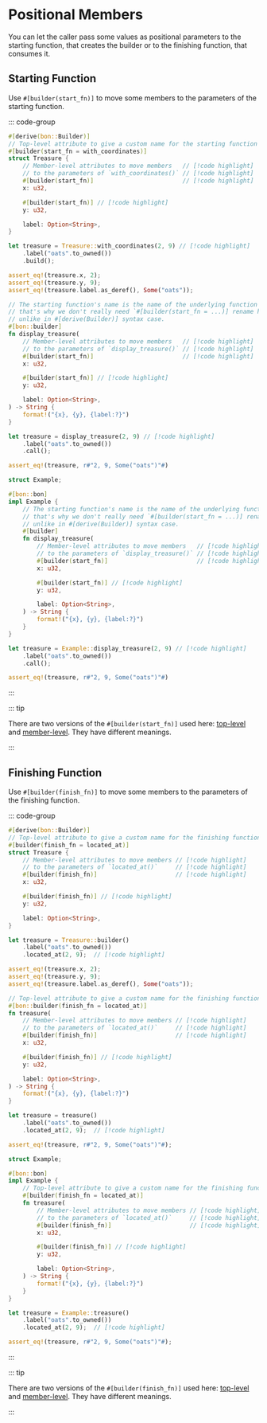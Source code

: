 # Positional Members

You can let the caller pass some values as positional parameters to the starting function, that creates the builder or to the finishing function, that consumes it.

## Starting Function

Use `#[builder(start_fn)]` to move some members to the parameters of the starting function.

::: code-group

```rust [Struct]
#[derive(bon::Builder)]
// Top-level attribute to give a custom name for the starting function // [!code highlight]
#[builder(start_fn = with_coordinates)]                                // [!code highlight]
struct Treasure {
    // Member-level attributes to move members   // [!code highlight]
    // to the parameters of `with_coordinates()` // [!code highlight]
    #[builder(start_fn)]                         // [!code highlight]
    x: u32,

    #[builder(start_fn)] // [!code highlight]
    y: u32,

    label: Option<String>,
}

let treasure = Treasure::with_coordinates(2, 9) // [!code highlight]
    .label("oats".to_owned())
    .build();

assert_eq!(treasure.x, 2);
assert_eq!(treasure.y, 9);
assert_eq!(treasure.label.as_deref(), Some("oats"));
```

```rust [Function]
// The starting function's name is the name of the underlying function itself,
// that's why we don't really need `#[builder(start_fn = ...)] rename here
// unlike in #[derive(Builder)] syntax case.
#[bon::builder]
fn display_treasure(
    // Member-level attributes to move members   // [!code highlight]
    // to the parameters of `display_treasure()` // [!code highlight]
    #[builder(start_fn)]                         // [!code highlight]
    x: u32,

    #[builder(start_fn)] // [!code highlight]
    y: u32,

    label: Option<String>,
) -> String {
    format!("{x}, {y}, {label:?}")
}

let treasure = display_treasure(2, 9) // [!code highlight]
    .label("oats".to_owned())
    .call();

assert_eq!(treasure, r#"2, 9, Some("oats")"#)
```

```rust [Method]
struct Example;

#[bon::bon]
impl Example {
    // The starting function's name is the name of the underlying function itself,
    // that's why we don't really need `#[builder(start_fn = ...)] rename here
    // unlike in #[derive(Builder)] syntax case.
    #[builder]
    fn display_treasure(
        // Member-level attributes to move members   // [!code highlight]
        // to the parameters of `display_treasure()` // [!code highlight]
        #[builder(start_fn)]                         // [!code highlight]
        x: u32,

        #[builder(start_fn)] // [!code highlight]
        y: u32,

        label: Option<String>,
    ) -> String {
        format!("{x}, {y}, {label:?}")
    }
}

let treasure = Example::display_treasure(2, 9) // [!code highlight]
    .label("oats".to_owned())
    .call();

assert_eq!(treasure, r#"2, 9, Some("oats")"#)
```

:::

::: tip

There are two versions of the `#[builder(start_fn)]` used here: [top-level](../../reference/builder/top-level/start_fn) and [member-level](../../reference/builder/member/start_fn).
They have different meanings.

:::

## Finishing Function

Use `#[builder(finish_fn)]` to move some members to the parameters of the finishing function.

::: code-group

```rust [Struct]
#[derive(bon::Builder)]
// Top-level attribute to give a custom name for the finishing function // [!code highlight]
#[builder(finish_fn = located_at)]                                      // [!code highlight]
struct Treasure {
    // Member-level attributes to move members // [!code highlight]
    // to the parameters of `located_at()`     // [!code highlight]
    #[builder(finish_fn)]                      // [!code highlight]
    x: u32,

    #[builder(finish_fn)] // [!code highlight]
    y: u32,

    label: Option<String>,
}

let treasure = Treasure::builder()
    .label("oats".to_owned())
    .located_at(2, 9);  // [!code highlight]

assert_eq!(treasure.x, 2);
assert_eq!(treasure.y, 9);
assert_eq!(treasure.label.as_deref(), Some("oats"));
```

```rust [Function]
// Top-level attribute to give a custom name for the finishing function // [!code highlight]
#[bon::builder(finish_fn = located_at)]                                 // [!code highlight]
fn treasure(
    // Member-level attributes to move members // [!code highlight]
    // to the parameters of `located_at()`     // [!code highlight]
    #[builder(finish_fn)]                      // [!code highlight]
    x: u32,

    #[builder(finish_fn)] // [!code highlight]
    y: u32,

    label: Option<String>,
) -> String {
    format!("{x}, {y}, {label:?}")
}

let treasure = treasure()
    .label("oats".to_owned())
    .located_at(2, 9);  // [!code highlight]

assert_eq!(treasure, r#"2, 9, Some("oats")"#);
```

```rust [Method]
struct Example;

#[bon::bon]
impl Example {
    // Top-level attribute to give a custom name for the finishing function // [!code highlight]
    #[builder(finish_fn = located_at)]                                      // [!code highlight]
    fn treasure(
        // Member-level attributes to move members // [!code highlight]
        // to the parameters of `located_at()`     // [!code highlight]
        #[builder(finish_fn)]                      // [!code highlight]
        x: u32,

        #[builder(finish_fn)] // [!code highlight]
        y: u32,

        label: Option<String>,
    ) -> String {
        format!("{x}, {y}, {label:?}")
    }
}

let treasure = Example::treasure()
    .label("oats".to_owned())
    .located_at(2, 9);  // [!code highlight]

assert_eq!(treasure, r#"2, 9, Some("oats")"#);
```

:::

::: tip

There are two versions of the `#[builder(finish_fn)]` used here: [top-level](../../reference/builder/top-level/finish_fn) and [member-level](../../reference/builder/member/finish_fn).
They have different meanings.

:::
